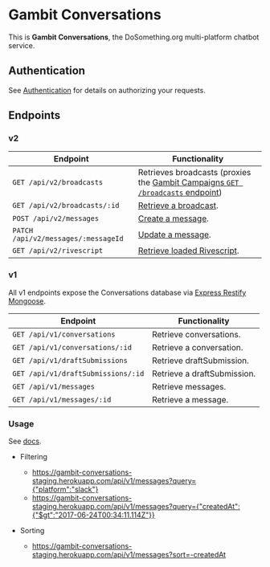# Gambit Conversations

This is __Gambit Conversations__, the DoSomething.org multi-platform chatbot service.

## Authentication
See [Authentication](authentication.md) for details on authorizing your requests.

## Endpoints

### v2

Endpoint | Functionality                                           
-------- | -------------
`GET /api/v2/broadcasts` | Retrieves broadcasts (proxies the [Gambit Campaigns `GET /broadcasts` endpoint](https://github.com/DoSomething/gambit-campaigns/tree/master/documentation))
`GET /api/v2/broadcasts/:id` | [Retrieve a broadcast](endpoints/broadcasts.md).
`POST /api/v2/messages` | [Create a message](endpoints/messages.md).
`PATCH /api/v2/messages/:messageId` | [Update a message](endpoints/messages.md).
`GET /api/v2/rivescript` | [Retrieve loaded Rivescript](endpoints/rivescript.md).

### v1

All v1 endpoints expose the Conversations database via [Express Restify Mongoose](https://florianholzapfel.github.io/express-restify-mongoose/).

Endpoint | Functionality                                           
-------- | -------------
`GET /api/v1/conversations` | Retrieve conversations.
`GET /api/v1/conversations/:id` | Retrieve a conversation.
`GET /api/v1/draftSubmissions` | Retrieve draftSubmission.
`GET /api/v1/draftSubmissions/:id` | Retrieve a draftSubmission.
`GET /api/v1/messages` | Retrieve messages.
`GET /api/v1/messages/:id` | Retrieve a message.

### Usage

See [docs](https://florianholzapfel.github.io/express-restify-mongoose/).

* Filtering

    * https://gambit-conversations-staging.herokuapp.com/api/v1/messages?query={"platform":"slack"}
    * https://gambit-conversations-staging.herokuapp.com/api/v1/messages?query={"createdAt":{"$gt":"2017-06-24T00:34:11.114Z"}}

* Sorting

    * https://gambit-conversations-staging.herokuapp.com/api/v1/messages?sort=-createdAt
